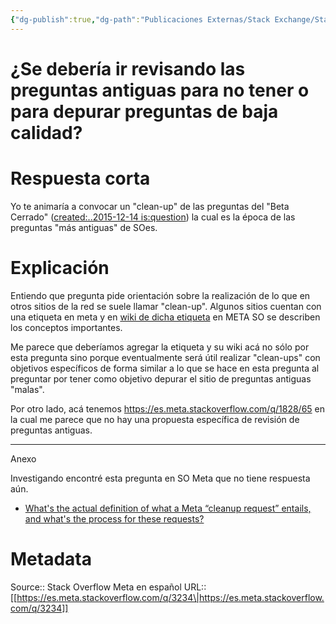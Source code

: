 ```yaml
---
{"dg-publish":true,"dg-path":"Publicaciones Externas/Stack Exchange/Stack Overflow en español/Stack Overflow en español Meta/es.meta.stackoverflow.com-3234.md","permalink":"/publicaciones-externas/stack-exchange/stack-overflow-en-espanol/stack-overflow-en-espanol-meta/es-meta-stackoverflow-com-3234/","title":"¿Se debería ir revisando las preguntas antiguas para no tener o para depurar preguntas de baja calidad?","hide":true,"noteIcon":"\"0\"","created":"2024-04-03T12:49:10.763-06:00","updated":"2024-04-05T16:44:02.536-06:00"}
---
```


# ¿Se debería ir revisando las preguntas antiguas para no tener o para depurar preguntas de baja calidad?

# Respuesta corta
Yo te animaría a convocar un "clean-up" de las preguntas del "Beta Cerrado" ([created:..2015-12-14 is:question][1]) la cual es la época de las preguntas "más antiguas" de SOes.

# Explicación
Entiendo que pregunta pide orientación sobre la realización de lo que en otros sitios de la red se suele llamar "clean-up". Algunos sitios cuentan con una etiqueta en meta y en [wiki de dicha etiqueta](https://meta.stackexchange.com/tags/clean-up/info) en META SO se describen los conceptos importantes.

Me parece que deberíamos agregar la etiqueta y su wiki acá no sólo por esta pregunta sino porque eventualmente será útil realizar "clean-ups" con objetivos específicos de forma similar a lo que se hace en esta pregunta al preguntar por tener como objetivo depurar el sitio de preguntas antiguas "malas".

Por otro lado, acá tenemos https://es.meta.stackoverflow.com/q/1828/65 en la cual me parece que no hay una propuesta específica de revisión de preguntas antiguas.


<hr>
Anexo

Investigando encontré esta pregunta en SO Meta que no tiene respuesta aún.

- [What's the actual definition of what a Meta “cleanup request” entails, and what's the process for these requests?](https://meta.stackoverflow.com/q/361500/1595451)


  [1]: https://es.stackoverflow.com/search?q=created%3A..2015-12-14+is%3Aquestion

# Metadata
Source:: Stack Overflow Meta en español
URL:: [[https://es.meta.stackoverflow.com/q/3234\|https://es.meta.stackoverflow.com/q/3234]]

